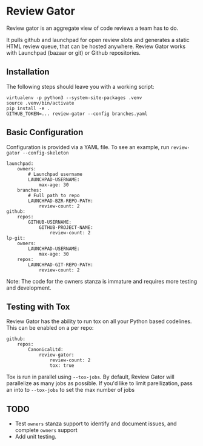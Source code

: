 Review Gator
=============

Review gator is an aggregate view of code reviews a team has to do.

It pulls github and launchpad for open review slots and generates a static HTML
review queue, that can be hosted anywhere. Review Gator works with Launchpad 
(bazaar or git) or Github repositories.

Installation
------------

The following steps should leave you with a working script:

```
virtualenv -p python3 --system-site-packages .venv
source .venv/bin/activate
pip install -e .
GITHUB_TOKEN=... review-gator --config branches.yaml
```

Basic Configuration
-------------------

Configuration is provided via a YAML file. To see an example, run 
`review-gator --config-skeleton`

```
launchpad:
    owners:
        # Launchpad username
        LAUNCHPAD-USERNAME:
            max-age: 30
    branches:
        # Full path to repo
        LAUNCHPAD-BZR-REPO-PATH:
            review-count: 2
github:
    repos:
        GITHUB-USERNAME:
            GITHUB-PROJECT-NAME:
                review-count: 2
lp-git:
    owners:
        LAUNCHPAD-USERNAME:
            max-age: 30
    repos:
        LAUNCHPAD-GIT-REPO-PATH:
            review-count: 2
```

Note: The code for the owners stanza is immature and requires more testing and
development. 

Testing with Tox
------------

Review Gator has the ability to run tox on all your Python based codelines.
This can be enabled on a per repo:

```
github:
    repos:
        CanonicalLtd:
            review-gator:
                review-count: 2
                tox: true
```

Tox is run in parallel using `--tox-jobs`. By default, Review Gator will parallelize 
as many jobs as possible. If you'd like to limit parellization, pass an into to `--tox-jobs` 
to set the max number of jobs

TODO
-----

* Test `owners` stanza support to identify and document issues, and 
  complete `owners` support
* Add unit testing.